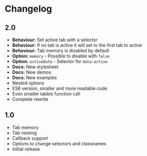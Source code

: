 # Changelog

## 2.0

- **Behaviour:** Set active tab with a selector
- **Behaviour:** If no tab is active it will set to the first tab to active
- **Behaviour:** Tab memory is disabled by default
- **Option:** `memory` - Possible to disable with `false`
- **Option:** `activeData` - Selector for `data-active`
- **Docs:** New stylesheet
- **Docs:** New demos
- **Docs:** New examples
- Nested options
- ES6 version, smaller and more readable code
- Even smaller tabbis function call
- Complete rewrite

## 1.0

- Tab memory
- Tab nesting
- Callback support
- Options to change selectors and classnames
- Initial release
